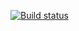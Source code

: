 [![Build status](https://ci.appveyor.com/api/projects/status/7flen36whub75tkj/branch/main?svg=true)](https://ci.appveyor.com/project/BVBukaeva/postmanecho/branch/main)

